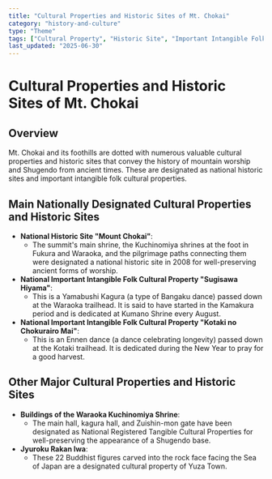 ```yaml
---
title: "Cultural Properties and Historic Sites of Mt. Chokai"
category: "history-and-culture"
type: "Theme"
tags: ["Cultural Property", "Historic Site", "Important Intangible Folk Cultural Property", "National Historic Site"]
last_updated: "2025-06-30"
---
```


# Cultural Properties and Historic Sites of Mt. Chokai

## Overview
Mt. Chokai and its foothills are dotted with numerous valuable cultural properties and historic sites that convey the history of mountain worship and Shugendo from ancient times. These are designated as national historic sites and important intangible folk cultural properties.

## Main Nationally Designated Cultural Properties and Historic Sites
- **National Historic Site "Mount Chokai"**:
    - The summit's main shrine, the Kuchinomiya shrines at the foot in Fukura and Waraoka, and the pilgrimage paths connecting them were designated a national historic site in 2008 for well-preserving ancient forms of worship.
- **National Important Intangible Folk Cultural Property "Sugisawa Hiyama"**:
    - This is a Yamabushi Kagura (a type of Bangaku dance) passed down at the Waraoka trailhead. It is said to have started in the Kamakura period and is dedicated at Kumano Shrine every August.
- **National Important Intangible Folk Cultural Property "Kotaki no Chokurairo Mai"**:
    - This is an Ennen dance (a dance celebrating longevity) passed down at the Kotaki trailhead. It is dedicated during the New Year to pray for a good harvest.

## Other Major Cultural Properties and Historic Sites
- **Buildings of the Waraoka Kuchinomiya Shrine**:
    - The main hall, kagura hall, and Zuishin-mon gate have been designated as National Registered Tangible Cultural Properties for well-preserving the appearance of a Shugendo base.
- **Jyuroku Rakan Iwa**:
    - These 22 Buddhist figures carved into the rock face facing the Sea of Japan are a designated cultural property of Yuza Town.